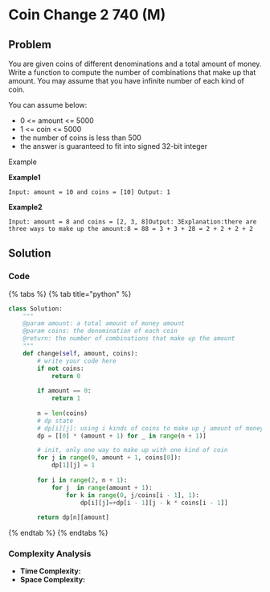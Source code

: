 # Coin Change 2 740 \(M\)

## Problem

You are given coins of different denominations and a total amount of money. Write a function to compute the number of combinations that make up that amount. You may assume that you have infinite number of each kind of coin.

You can assume below:

* 0 &lt;= amount &lt;= 5000
* 1 &lt;= coin &lt;= 5000
* the number of coins is less than 500
* the answer is guaranteed to fit into signed 32-bit integer

Example

**Example1**

```text
Input: amount = 10 and coins = [10] Output: 1
```

**Example2**

```text
Input: amount = 8 and coins = [2, 3, 8]Output: 3Explanation:there are three ways to make up the amount:8 = 88 = 3 + 3 + 28 = 2 + 2 + 2 + 2
```

## Solution 

### Code

{% tabs %}
{% tab title="python" %}
```python
class Solution:
    """
    @param amount: a total amount of money amount
    @param coins: the denomination of each coin
    @return: the number of combinations that make up the amount
    """
    def change(self, amount, coins):
        # write your code here
        if not coins:
            return 0
        
        if amount == 0:
            return 1
        
        n = len(coins)
        # dp state
        # dp[i][j]: using i kinds of coins to make up j amount of money 
        dp = [[0] * (amount + 1) for _ in range(n + 1)]

        # init, only one way to make up with one kind of coin
        for j in range(0, amount + 1, coins[0]):
            dp[1][j] = 1
        
        for i in range(2, n + 1):
            for j  in range(amount + 1):
                for k in range(0, j/coins[i - 1], 1):
                    dp[i][j]=+dp[i - 1][j - k * coins[i - 1]]
        
        return dp[n][amount]
```
{% endtab %}
{% endtabs %}

### Complexity Analysis

* **Time Complexity:**
* **Space Complexity:**

